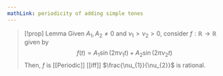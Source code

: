 ```yaml
---
mathLink: periodicity of adding simple tones
---
```

>[!prop] Lemma
Given $A_{1},A_{2}\ne0$ and $\nu_{1}> \nu_{2}>0$, consider $f:\mathbb{R}\rightarrow \mathbb{R}$ given by $$f(t)=A_{1}\sin(2\pi \nu_{1}t)+A_{2}\sin(2\pi \nu_{2}t)$$Then, $f$ is [[Periodic]] [[iff]] $\frac{\nu_{1}}{\nu_{2}}$ is rational.



